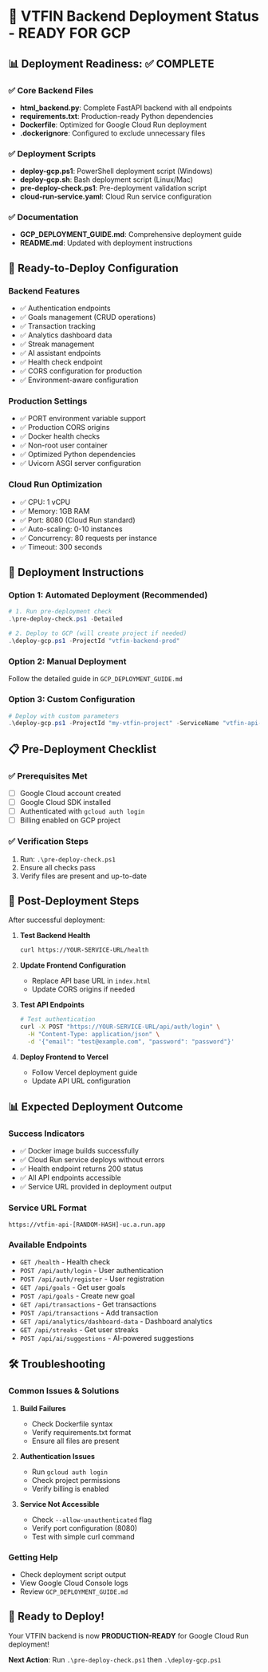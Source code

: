 # 🚀 VTFIN Backend Deployment Status - READY FOR GCP

## 📊 Deployment Readiness: ✅ COMPLETE

### ✅ Core Backend Files
- **html_backend.py**: Complete FastAPI backend with all endpoints
- **requirements.txt**: Production-ready Python dependencies
- **Dockerfile**: Optimized for Google Cloud Run deployment
- **.dockerignore**: Configured to exclude unnecessary files

### ✅ Deployment Scripts
- **deploy-gcp.ps1**: PowerShell deployment script (Windows)
- **deploy-gcp.sh**: Bash deployment script (Linux/Mac)
- **pre-deploy-check.ps1**: Pre-deployment validation script
- **cloud-run-service.yaml**: Cloud Run service configuration

### ✅ Documentation
- **GCP_DEPLOYMENT_GUIDE.md**: Comprehensive deployment guide
- **README.md**: Updated with deployment instructions

## 🎯 Ready-to-Deploy Configuration

### Backend Features
- ✅ Authentication endpoints
- ✅ Goals management (CRUD operations)
- ✅ Transaction tracking
- ✅ Analytics dashboard data
- ✅ Streak management
- ✅ AI assistant endpoints
- ✅ Health check endpoint
- ✅ CORS configuration for production
- ✅ Environment-aware configuration

### Production Settings
- ✅ PORT environment variable support
- ✅ Production CORS origins
- ✅ Docker health checks
- ✅ Non-root user container
- ✅ Optimized Python dependencies
- ✅ Uvicorn ASGI server configuration

### Cloud Run Optimization
- ✅ CPU: 1 vCPU
- ✅ Memory: 1GB RAM  
- ✅ Port: 8080 (Cloud Run standard)
- ✅ Auto-scaling: 0-10 instances
- ✅ Concurrency: 80 requests per instance
- ✅ Timeout: 300 seconds

## 🚀 Deployment Instructions

### Option 1: Automated Deployment (Recommended)
```powershell
# 1. Run pre-deployment check
.\pre-deploy-check.ps1 -Detailed

# 2. Deploy to GCP (will create project if needed)
.\deploy-gcp.ps1 -ProjectId "vtfin-backend-prod"
```

### Option 2: Manual Deployment
Follow the detailed guide in `GCP_DEPLOYMENT_GUIDE.md`

### Option 3: Custom Configuration
```powershell
# Deploy with custom parameters
.\deploy-gcp.ps1 -ProjectId "my-vtfin-project" -ServiceName "vtfin-api-v1" -Region "us-east1"
```

## 📋 Pre-Deployment Checklist

### ✅ Prerequisites Met
- [ ] Google Cloud account created
- [ ] Google Cloud SDK installed
- [ ] Authenticated with `gcloud auth login`
- [ ] Billing enabled on GCP project

### ✅ Verification Steps
1. Run: `.\pre-deploy-check.ps1`
2. Ensure all checks pass
3. Verify files are present and up-to-date

## 🔧 Post-Deployment Steps

After successful deployment:

1. **Test Backend Health**
   ```bash
   curl https://YOUR-SERVICE-URL/health
   ```

2. **Update Frontend Configuration**
   - Replace API base URL in `index.html`
   - Update CORS origins if needed

3. **Test API Endpoints**
   ```bash
   # Test authentication
   curl -X POST "https://YOUR-SERVICE-URL/api/auth/login" \
     -H "Content-Type: application/json" \
     -d '{"email": "test@example.com", "password": "password"}'
   ```

4. **Deploy Frontend to Vercel**
   - Follow Vercel deployment guide
   - Update API URL configuration

## 📊 Expected Deployment Outcome

### Success Indicators
- ✅ Docker image builds successfully
- ✅ Cloud Run service deploys without errors
- ✅ Health endpoint returns 200 status
- ✅ All API endpoints accessible
- ✅ Service URL provided in deployment output

### Service URL Format
```
https://vtfin-api-[RANDOM-HASH]-uc.a.run.app
```

### Available Endpoints
- `GET /health` - Health check
- `POST /api/auth/login` - User authentication  
- `POST /api/auth/register` - User registration
- `GET /api/goals` - Get user goals
- `POST /api/goals` - Create new goal
- `GET /api/transactions` - Get transactions
- `POST /api/transactions` - Add transaction
- `GET /api/analytics/dashboard-data` - Dashboard analytics
- `GET /api/streaks` - Get user streaks
- `POST /api/ai/suggestions` - AI-powered suggestions

## 🛠️ Troubleshooting

### Common Issues & Solutions

1. **Build Failures**
   - Check Dockerfile syntax
   - Verify requirements.txt format
   - Ensure all files are present

2. **Authentication Issues**
   - Run `gcloud auth login`
   - Check project permissions
   - Verify billing is enabled

3. **Service Not Accessible**
   - Check `--allow-unauthenticated` flag
   - Verify port configuration (8080)
   - Test with simple curl command

### Getting Help
- Check deployment script output
- View Google Cloud Console logs
- Review `GCP_DEPLOYMENT_GUIDE.md`

## 🎉 Ready to Deploy!

Your VTFIN backend is now **PRODUCTION-READY** for Google Cloud Run deployment!

**Next Action**: Run `.\pre-deploy-check.ps1` then `.\deploy-gcp.ps1`